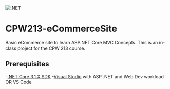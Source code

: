 ![.NET](https://github.com/hm9811/CPW213-eCommerceSite/workflows/.NET/badge.svg)
# CPW213-eCommerceSite
Basic eCommerce site to learn ASP.NET Core MVC Concepts.
This is an in-class project for the CPW 213 course.

## Prerequisites
-[.NET Core 3.1.X SDK](https://dotnet.microsoft.com/download)
-[Visual Studio](https://visualstudio.microsoft.com/) with ASP .NET and Web Dev workload OR VS Code

